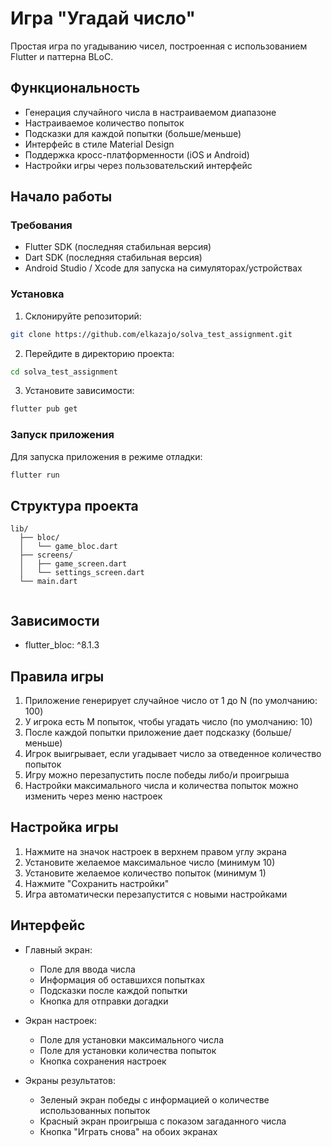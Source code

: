 # Игра "Угадай число"

Простая игра по угадыванию чисел, построенная с использованием Flutter и паттерна BLoC.

## Функциональность

- Генерация случайного числа в настраиваемом диапазоне
- Настраиваемое количество попыток
- Подсказки для каждой попытки (больше/меньше)
- Интерфейс в стиле Material Design
- Поддержка кросс-платформенности (iOS и Android)
- Настройки игры через пользовательский интерфейс

## Начало работы

### Требования

- Flutter SDK (последняя стабильная версия)
- Dart SDK (последняя стабильная версия)
- Android Studio / Xcode для запуска на симуляторах/устройствах

### Установка

1. Склонируйте репозиторий:
```bash
git clone https://github.com/elkazajo/solva_test_assignment.git
```

2. Перейдите в директорию проекта:
```bash
cd solva_test_assignment
```

3. Установите зависимости:
```bash
flutter pub get
```

### Запуск приложения

Для запуска приложения в режиме отладки:
```bash
flutter run
```

## Структура проекта

```
lib/
  ├── bloc/
  │   └── game_bloc.dart
  ├── screens/
  │   ├── game_screen.dart
  │   └── settings_screen.dart
  └── main.dart
  
```

## Зависимости

- flutter_bloc: ^8.1.3

## Правила игры

1. Приложение генерирует случайное число от 1 до N (по умолчанию: 100)
2. У игрока есть M попыток, чтобы угадать число (по умолчанию: 10)
3. После каждой попытки приложение дает подсказку (больше/меньше)
4. Игрок выигрывает, если угадывает число за отведенное количество попыток
5. Игру можно перезапустить после победы либо/и проигрыша
6. Настройки максимального числа и количества попыток можно изменить через меню настроек

## Настройка игры

1. Нажмите на значок настроек в верхнем правом углу экрана
2. Установите желаемое максимальное число (минимум 10)
3. Установите желаемое количество попыток (минимум 1)
4. Нажмите "Сохранить настройки"
5. Игра автоматически перезапустится с новыми настройками

## Интерфейс

- Главный экран:
    - Поле для ввода числа
    - Информация об оставшихся попытках
    - Подсказки после каждой попытки
    - Кнопка для отправки догадки

- Экран настроек:
    - Поле для установки максимального числа
    - Поле для установки количества попыток
    - Кнопка сохранения настроек

- Экраны результатов:
    - Зеленый экран победы с информацией о количестве использованных попыток
    - Красный экран проигрыша с показом загаданного числа
    - Кнопка "Играть снова" на обоих экранах